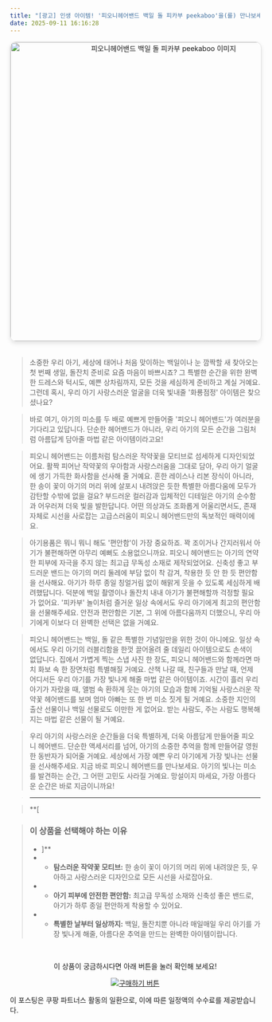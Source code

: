 ```yaml
---
title: "[광고] 인생 아이템! '피오니헤어밴드 백일 돌 피카부 peekaboo'을(를) 만나보세요."
date: 2025-09-11 16:16:28
---
```


<div align="center">
    <a href="https://link.coupang.com/re/AFFSDP?lptag=AF8916626&pageKey=8142316718&itemId=23139806746&vendorItemId=90172707466&traceid=V0-153-0adb408590940b8f&requestid=20250912011606715216625285&token=31850C%7CGM" target="_blank">
        <img src="https://ads-partners.coupang.com/image1/JfLIU33dcw4VaorJJd-qV1kTD_064-3P7I3Ef_D-xs_uklMudsto5tnXVdZ6YlhIyaDa3uuipV5THeGW7_TNH8ueZGHJGVfyHaaiR8O0DjsjaMDd_RGRCpB2Xl6rXknhwq_pBWLWskjRzbmlRtoZSq8cSS0RRDF8XoyvSTXG440meseeCyU7p8gGt1gMaM98hZCl23K2hwTjc1pHI-L0dX8TiTXoG_NNiXtzetGWdU1jMCzohzwhga0PVgEn-axXMNtwOnRA7w_FLO81wyuUI8eqCfxoKaHgxufir12Xp3W_GFgfCR1O" alt="피오니헤어밴드 백일 돌 피카부 peekaboo 이미지" width="600" style="max-width: 100%; height: auto; border-radius: 12px; border: 1px solid #e0e0e0; box-shadow: 0 4px 8px rgba(0,0,0,0.1);">
    </a>
</div>
<br>

> 소중한 우리 아기, 세상에 태어나 처음 맞이하는 백일이나 눈 깜짝할 새 찾아오는 첫 번째 생일, 돌잔치 준비로 요즘 마음이 바쁘시죠? 그 특별한 순간을 위한 완벽한 드레스와 턱시도, 예쁜 상차림까지, 모든 것을 세심하게 준비하고 계실 거예요. 그런데 혹시, 우리 아기 사랑스러운 얼굴을 더욱 빛내줄 '화룡점정' 아이템은 찾으셨나요?

> 바로 여기, 아기의 미소를 두 배로 예쁘게 만들어줄 '피오니 헤어밴드'가 여러분을 기다리고 있답니다. 단순한 헤어밴드가 아니라, 우리 아기의 모든 순간을 그림처럼 아름답게 담아줄 마법 같은 아이템이라고요!

> 피오니 헤어밴드는 이름처럼 탐스러운 작약꽃을 모티브로 섬세하게 디자인되었어요. 활짝 피어난 작약꽃의 우아함과 사랑스러움을 그대로 담아, 우리 아기 얼굴에 생기 가득한 화사함을 선사해 줄 거예요. 흔한 레이스나 리본 장식이 아니라, 한 송이 꽃이 아기의 머리 위에 살포시 내려앉은 듯한 특별한 아름다움에 모두가 감탄할 수밖에 없을 걸요? 부드러운 컬러감과 입체적인 디테일은 아기의 순수함과 어우러져 더욱 빛을 발한답니다. 어떤 의상과도 조화롭게 어울리면서도, 존재 자체로 시선을 사로잡는 고급스러움이 피오니 헤어밴드만의 독보적인 매력이에요.

> 아기용품은 뭐니 뭐니 해도 '편안함'이 가장 중요하죠. 꽉 조이거나 간지러워서 아기가 불편해하면 아무리 예뻐도 소용없으니까요. 피오니 헤어밴드는 아기의 연약한 피부에 자극을 주지 않는 최고급 무독성 소재로 제작되었어요. 신축성 좋고 부드러운 밴드는 아기의 머리 둘레에 부담 없이 착 감겨, 착용한 듯 안 한 듯 편안함을 선사해요. 아기가 하루 종일 칭얼거림 없이 해맑게 웃을 수 있도록 세심하게 배려했답니다. 덕분에 백일 촬영이나 돌잔치 내내 아기가 불편해할까 걱정할 필요가 없어요. '피카부' 놀이처럼 즐거운 일상 속에서도 우리 아기에게 최고의 편안함을 선물해주세요. 안전과 편안함은 기본, 그 위에 아름다움까지 더했으니, 우리 아기에게 이보다 더 완벽한 선택은 없을 거예요.

> 피오니 헤어밴드는 백일, 돌 같은 특별한 기념일만을 위한 것이 아니에요. 일상 속에서도 우리 아기의 러블리함을 한껏 끌어올려 줄 데일리 아이템으로도 손색이 없답니다. 집에서 가볍게 찍는 스냅 사진 한 장도, 피오니 헤어밴드와 함께라면 마치 화보 속 한 장면처럼 특별해질 거예요. 산책 나갈 때, 친구들과 만날 때, 언제 어디서든 우리 아기를 가장 빛나게 해줄 마법 같은 아이템이죠. 시간이 흘러 우리 아기가 자랐을 때, 앨범 속 환하게 웃는 아기의 모습과 함께 기억될 사랑스러운 작약꽃 헤어밴드를 보며 엄마 아빠는 또 한 번 미소 짓게 될 거예요. 소중한 지인의 출산 선물이나 백일 선물로도 이만한 게 없어요. 받는 사람도, 주는 사람도 행복해지는 마법 같은 선물이 될 거예요.

> 우리 아기의 사랑스러운 순간들을 더욱 특별하게, 더욱 아름답게 만들어줄 피오니 헤어밴드. 단순한 액세서리를 넘어, 아기의 소중한 추억을 함께 만들어갈 영원한 동반자가 되어줄 거예요. 세상에서 가장 예쁜 우리 아기에게 가장 빛나는 선물을 선사해주세요. 지금 바로 피오니 헤어밴드를 만나보세요. 아기의 빛나는 미소를 발견하는 순간, 그 어떤 고민도 사라질 거예요. 망설이지 마세요, 가장 아름다운 순간은 바로 지금이니까요!

> ---

> **[


> ### 이 상품을 선택해야 하는 이유
> - ]**
> - *   **탐스러운 작약꽃 모티브:** 한 송이 꽃이 아기의 머리 위에 내려앉은 듯, 우아하고 사랑스러운 디자인으로 모든 시선을 사로잡아요.
> - *   **아기 피부에 안전한 편안함:** 최고급 무독성 소재와 신축성 좋은 밴드로, 아기가 하루 종일 편안하게 착용할 수 있어요.
> - *   **특별한 날부터 일상까지:** 백일, 돌잔치뿐 아니라 매일매일 우리 아기를 가장 빛나게 해줄, 아름다운 추억을 만드는 완벽한 아이템이랍니다.


<br>

<div align="center">
  <p>이 상품이 궁금하시다면 아래 버튼을 눌러 확인해 보세요!</p>
  <a href="https://link.coupang.com/re/AFFSDP?lptag=AF8916626&pageKey=8142316718&itemId=23139806746&vendorItemId=90172707466&traceid=V0-153-0adb408590940b8f&requestid=20250912011606715216625285&token=31850C%7CGM" target="_blank">
    <img src="https://img.shields.io/badge/지금 바로 구매하기-FF5722?style=for-the-badge&logo=coupa&logoColor=white" alt="구매하기 버튼">
  </a>
</div>

이 포스팅은 쿠팡 파트너스 활동의 일환으로, 이에 따른 일정액의 수수료를 제공받습니다.
